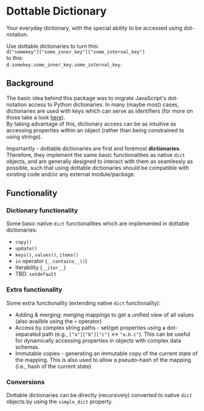 # Dottable Dictionary
Your everyday dictionary, with the special ability to be accessed using dot-notation.

Use dottable dictionaries to turn this: \
`d["somekey"]["some_inner_key"]["some_internal_key"]`\
to this:\
`d.somekey.some_inner_key.some_internal_key`.

## Background
The basic idea behind this package was to migrate JavaScript's dot-notation access to Python dictionaries.
In many (maybe most) cases, dictionaries are used with keys which can serve as identifiers (for more on those take a look [here](https://docs.python.org/3/library/stdtypes.html#str.isidentifier)).\
By taking advantage of this, dictionary access can be as intuitive as accessing properties within an object (rather than being constrained to using strings).

Importantly - dottable dictionaries are first and foremost **dictionaries**.
Therefore, they implement the same basic functionalities as native `dict` objects, and are generally designed to interact with them as seamlessly as possible, such that using dottable dictionaries should be compatible with existing code and/or any external module/package.

## Functionality
### Dictionary functionality
Some basic native `dict` functionalities which are implemented in dottable dictionaries:
- `copy()`
- `update()`
- `keys()`, `values()`, `items()`
- `in` operator (`__contains__()`)
- Iterability (`__iter__`)
- TBD: `setdefault`


### Extra functionality
Some extra functionality (extending native `dict` functionality):
- Adding & merging: merging mappings to get a unified view of all values (also availble using the `+` operator)
- Access by complex string paths - set/get properties using a dot-separated path (e.g., `["a"]["b"]["c"]` <-> `"a.b.c"`). This can be useful for dynamically accessing properties in objects with complex data schemas.
- Immutable copies - generating an immutable copy of the current state of the mapping. This is also used to allow a pseudo-hash of the mapping (i.e., hash of the current state)

### Conversions
Dottable dictionaries can be directly (recursively) converted to native `dict` objects by using the `simple_dict` property.
